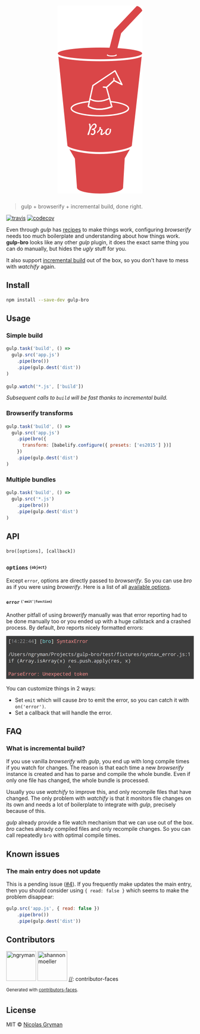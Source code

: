 # <div align=center>![](https://raw.githubusercontent.com/ngryman/artworks/master/gulp-bro/heading/gulp-bro.png)</div>

> gulp + browserify + incremental build, done right.

[![travis][travis-image]][travis-url] [![codecov][codecov-image]][codecov-url]

[travis-image]: https://img.shields.io/travis/ngryman/gulp-bro.svg?style=flat
[travis-url]: https://travis-ci.org/ngryman/gulp-bro
[codecov-image]: https://img.shields.io/codecov/c/github/ngryman/gulp-bro.svg
[codecov-url]: https://codecov.io/github/ngryman/gulp-bro


Even through *gulp* has [recipes] to make things work, configuring *browserify* needs too much boilerplate and understanding about how things work.
**gulp-bro** looks like any other *gulp* plugin, it does the exact same thing you can do manually, but hides the *ugly* stuff for you.

It also support [incremental build] out of the box, so you don't have to mess with *watchify* again.

[recipes]: https://github.com/gulpjs/gulp/tree/master/docs/recipes
[incremental build]: https://github.com/jsdf/browserify-incremental

## Install

```bash
npm install --save-dev gulp-bro
```

## Usage

### Simple build

```javascript
gulp.task('build', () =>
  gulp.src('app.js')
    .pipe(bro())
    .pipe(gulp.dest('dist'))
)

gulp.watch('*.js', ['build'])
```

*Subsequent calls to `build` will be fast thanks to incremental build.*

### Browserify transforms

```javascript
gulp.task('build', () =>
  gulp.src('app.js')
    .pipe(bro({
      transform: [babelify.configure({ presets: ['es2015'] })]
    })
    .pipe(gulp.dest('dist')
)
```

### Multiple bundles

```javascript
gulp.task('build', () =>
  gulp.src('*.js')
    .pipe(bro())
    .pipe(gulp.dest('dist')
)
```

## API

`bro([options], [callback])`

### `options` <sup><sub>`{object}`</sub></sup>

Except `error`, options are directly passed to *browserify*. So you can use *bro* as if you were using *browerify*. Here is a list of all [available options](https://github.com/substack/node-browserify#browserifyfiles--opts).

#### `error` <sup><sub>`{'emit'|function}`</sub></sup>

Another pitfall of using *browerify* manually was that error reporting had to be done manually too or you ended up with a huge callstack and a crashed process.
By default, *bro* reports nicely formatted errors:

![](https://raw.githubusercontent.com/ngryman/artworks/master/gulp-bro/medias/error-reporting.png)

You can customize things in 2 ways:

 - Set `emit` which will cause *bro* to emit the error, so you can catch it with `on('error')`.
 - Set a callback that will handle the error.

## FAQ

### What is incremental build?

If you use vanilla *browserify* with *gulp*, you end up with long compile times if you watch for changes. The reason is that each time a new *browserify* instance is created and has to parse and compile the whole bundle. Even if only one file has changed, the whole bundle is processed.

Usually you use *watchify* to improve this, and only recompile files that have changed. The only problem with *watchify* is that it monitors file changes on its own and needs a lot of boilerplate to integrate with *gulp*, precisely because of this.

*gulp* already provide a file watch mechanism that we can use out of the box. *bro* caches already compiled files and only recompile changes. So you can call repeatedly `bro` with optimal compile times.

## Known issues

### The main entry does not update

This is a pending issue ([#4](https://github.com/ngryman/gulp-bro/issues/4)). If you frequently make updates the main entry, then you should consider using
`{ read: false }` which seems to make the problem disappear:

```js
gulp.src('app.js', { read: false })
    .pipe(bro())
    .pipe(gulp.dest('dist'))
```

## Contributors

[//]: contributor-faces
<a href="https://github.com/ngryman"><img src="https://avatars.githubusercontent.com/u/892048?v=3" title="ngryman" width="80" height="80"></a>
<a href="https://github.com/shannonmoeller"><img src="https://avatars.githubusercontent.com/u/155164?v=3" title="shannonmoeller" width="80" height="80"></a>
[//]: contributor-faces

<sup>Generated with [contributors-faces](https://github.com/ngryman/contributor-faces).</sup>

## License

MIT © [Nicolas Gryman](http://ngryman.sh)
